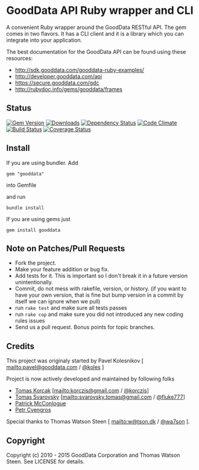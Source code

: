 # GoodData API Ruby wrapper and CLI

A convenient Ruby wrapper around the GoodData RESTful API. The gem comes in two flavors.
It has a CLI client and it is a library which you can integrate into your application.

The best documentation for the GoodData API can be found using these resources:

 * http://sdk.gooddata.com/gooddata-ruby-examples/
 * http://developer.gooddata.com/api
 * https://secure.gooddata.com/gdc
 * http://rubydoc.info/gems/gooddata/frames

## Status

[![Gem Version](https://badge.fury.io/rb/gooddata.png)](http://badge.fury.io/rb/gooddata)
[![Downloads](http://img.shields.io/gem/dt/gooddata.svg)](http://rubygems.org/gems/gooddata)
[![Dependency Status](https://gemnasium.com/gooddata/gooddata-ruby.png)](https://gemnasium.com/gooddata/gooddata-ruby)
[![Code Climate](https://codeclimate.com/github/gooddata/gooddata-ruby.png)](https://codeclimate.com/github/gooddata/gooddata-ruby)
[![Build Status](https://travis-ci.org/gooddata/gooddata-ruby.png)](https://travis-ci.org/gooddata/gooddata-ruby)
[![Coverage Status](https://coveralls.io/repos/gooddata/gooddata-ruby/badge.png)](https://coveralls.io/r/gooddata/gooddata-ruby)

## Install

If you are using bundler. Add

    gem "gooddata"

into Gemfile

and run

    bundle install

If you are using gems just

    gem install gooddata

## Note on Patches/Pull Requests
 
* Fork the project.
* Make your feature addition or bug fix.
* Add tests for it. This is important so I don't break it in a
  future version unintentionally.
* Commit, do not mess with rakefile, version, or history.
  (if you want to have your own version, that is fine but bump version in a commit by itself we can ignore when we pull)
* run `rake test` and make sure all tests passes
* run `rake cop` and make sure you did not introduced any new coding rules issues 
* Send us a pull request. Bonus points for topic branches.

## Credits

This project was originaly started by Pavel Kolesnikov [ <mailto:pavel@gooddata.com> / [@koles](http://twitter.com/koles) ] 

Project is now actively developed and maintained by following folks

- [Tomas Korcak](https://github.com/korczis) [<mailto:korczis@gmail.com> / [@korczis](http://twitter.com/korczis)] 
- [Tomas Svarovsky](https://github.com/fluke777) [<mailto:svarovsky.tomas@gmail.com> / [@fluke777](http://twitter.com/fluke777)]
- [Patrick McConlogue](https://github.com/thnkr/)
- [Petr Cvengros](https://github.com/cvengros)

Special thanks to Thomas Watson Steen [ <mailto:w@tson.dk> / [@wa7son](http://twitter.com/wa7son) ].

## Copyright

Copyright (c) 2010 - 2015 GoodData Corporation and Thomas Watson Steen. See LICENSE for details.

